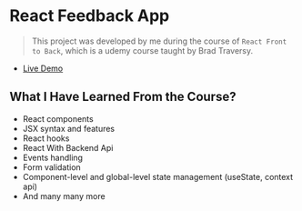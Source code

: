 # React Feedback App

> This project was developed by me during the course of `React Front to Back`, which is a udemy course taught by Brad Traversy.

- [Live Demo](https://netlify.app/react-feedback-app)

## What I Have Learned From the Course?

- React components
- JSX syntax and features
- React hooks
- React With Backend Api
- Events handling
- Form validation
- Component-level and global-level state management (useState, context api)
- And many many more
